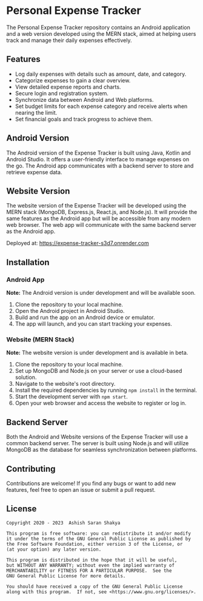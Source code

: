 # Personal Expense Tracker

<!--![Expense Tracker](expense_tracker.png)-->

The Personal Expense Tracker repository contains an Android application and a web version developed using the MERN stack, aimed at helping users track and manage their daily expenses effectively.

## Features

- Log daily expenses with details such as amount, date, and category.
- Categorize expenses to gain a clear overview.
- View detailed expense reports and charts.
- Secure login and registration system.
- Synchronize data between Android and Web platforms.
- Set budget limits for each expense category and receive alerts when nearing the limit.
- Set financial goals and track progress to achieve them.

## Android Version

The Android version of the Expense Tracker is built using Java, Kotlin and Android Studio. It offers a user-friendly interface to manage expenses on the go. The Android app communicates with a backend server to store and retrieve expense data.

<!--![Android App](android_app.png)-->

## Website Version

The website version of the Expense Tracker will be developed using the MERN stack (MongoDB, Express.js, React.js, and Node.js). It will provide the same features as the Android app but will be accessible from any modern web browser. The web app will communicate with the same backend server as the Android app.

Deployed at: https://expense-tracker-s3d7.onrender.com

<!--p align="center">
  <img alt="Light" src="https://github.com/ashishsaranshakya/Articles-Collection/assets/74979286/a397c0e3-3a42-4ddf-88ad-5912cf86a9de" width="45%">
&nbsp; &nbsp; &nbsp; &nbsp;
  <img alt="Dark" src="https://github.com/ashishsaranshakya/Articles-Collection/assets/74979286/a397c0e3-3a42-4ddf-88ad-5912cf86a9de" width="45%">
</p-->

<!--![Web App](web_app.png)-->

## Installation

### Android App

**Note:** The Android version is under development and will be available soon.

1. Clone the repository to your local machine.
2. Open the Android project in Android Studio.
3. Build and run the app on an Android device or emulator.
4. The app will launch, and you can start tracking your expenses.

### Website (MERN Stack)

**Note:** The website version is under development and is available in beta.

1. Clone the repository to your local machine.
2. Set up MongoDB and Node.js on your server or use a cloud-based solution.
3. Navigate to the website's root directory.
4. Install the required dependencies by running `npm install` in the terminal.
5. Start the development server with `npm start`.
6. Open your web browser and access the website to register or log in.

## Backend Server

Both the Android and Website versions of the Expense Tracker will use a common backend server. The server is built using Node.js and will utilize MongoDB as the database for seamless synchronization between platforms.

## Contributing

Contributions are welcome! If you find any bugs or want to add new features, feel free to open an issue or submit a pull request.

## License

```
Copyright 2020 - 2023  Ashish Saran Shakya

This program is free software: you can redistribute it and/or modify
it under the terms of the GNU General Public License as published by
the Free Software Foundation, either version 3 of the License, or
(at your option) any later version.

This program is distributed in the hope that it will be useful,
but WITHOUT ANY WARRANTY; without even the implied warranty of
MERCHANTABILITY or FITNESS FOR A PARTICULAR PURPOSE.  See the
GNU General Public License for more details.

You should have received a copy of the GNU General Public License
along with this program.  If not, see <https://www.gnu.org/licenses/>.
```
